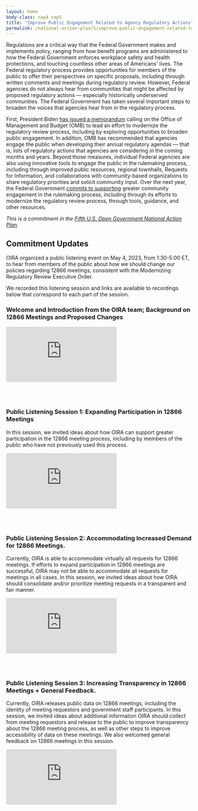 ```yaml
---
layout: home
body-class: nap4 nap5
title: "Improve Public Engagement Related to Agency Regulatory Actions"
permalink: /national-action-plan/5/improve-public-engagement-related-to-agency-regulatory-actions/
---
```


Regulations are a critical way that the Federal Government makes and implements policy, ranging from how benefit programs are administered to how the Federal Government enforces workplace safety and health protections, and touching countless other areas of Americans' lives. The Federal regulatory process provides opportunities for members of the public to offer their perspectives on specific proposals, including through written comments and meetings during regulatory review. However, Federal agencies do not always hear from communities that might be affected by proposed regulatory actions — especially historically underserved communities. The Federal Government has taken several important steps to broaden the voices that agencies hear from in the regulatory process.

First, President Biden [has issued a memorandum](https://www.whitehouse.gov/briefing-room/presidential-actions/2021/01/20/modernizing-regulatory-review/) calling on the Office of Management and Budget (OMB) to lead an effort to modernize the regulatory review process, including by exploring opportunities to broaden public engagement. In addition, OMB has recommended that agencies engage the public when developing their annual regulatory agendas — that is, lists of regulatory actions that agencies are considering in the coming months and years. Beyond those measures, individual Federal agencies are also using innovative tools to engage the public in the rulemaking process, including through improved public resources, regional townhalls, Requests for Information, and collaborations with community-based organizations to share regulatory priorities and solicit community input. Over the next year, the Federal Government [commits to supporting](https://www.whitehouse.gov/omb/briefing-room/2022/11/07/opening-the-federal-regulatory-process-to-more-voices-oira-to-hold-open-government-engagement-session-this-month/) greater community engagement in the rulemaking process, including through its efforts to modernize the regulatory review process, through tools, guidance, and other resources.

_This is a commitment in the [Fifth U.S. Open Government National Action Plan](../)._

## Commitment Updates

OIRA organized a public listening event on May 4, 2023, from 1:30-5:00 ET, to hear from members of the public about how we should change our policies regarding 12866 meetings, consistent with the Modernizing Regulatory Review Executive Order.

We recorded this listening session and links are available to recordings below that correspond to each part of the session.

### Welcome and Introduction from the OIRA team; Background on 12866 Meetings and Proposed Changes

<div class="video-container" style="margin-bottom: 5em">
<iframe src="https://www.youtube.com/embed/AiKBSTj1-ac" title="YouTube video player" frameborder="0" allow="accelerometer; autoplay; clipboard-write; encrypted-media; gyroscope; picture-in-picture" allowfullscreen></iframe>
</div>

### Public Listening Session 1: Expanding Participation in 12866 Meetings

In this session, we invited ideas about how OIRA can support greater participation in the 12866 meeting process, including by members of the public who have not previously used this process.

<div class="video-container" style="margin-bottom: 5em">
<iframe src="https://www.youtube.com/embed/bLKcnfkTaEk" title="YouTube video player" frameborder="0" allow="accelerometer; autoplay; clipboard-write; encrypted-media; gyroscope; picture-in-picture" allowfullscreen></iframe>
</div>

### Public Listening Session 2: Accommodating Increased Demand for 12866 Meetings.

Currently, OIRA is able to accommodate virtually all requests for 12866 meetings. If efforts to expand participation in 12866 meetings are successful, OIRA may not be able to accommodate all requests for meetings in all cases. In this session, we invited ideas about how OIRA should consolidate and/or prioritize meeting requests in a transparent and fair manner.

<div class="video-container" style="margin-bottom: 5em">
<iframe src="https://www.youtube.com/embed/UgusNRpRWnU" title="YouTube video player" frameborder="0" allow="accelerometer; autoplay; clipboard-write; encrypted-media; gyroscope; picture-in-picture" allowfullscreen></iframe>
</div>

### Public Listening Session 3: Increasing Transparency in 12866 Meetings + General Feedback.

Currently, OIRA releases public data on 12866 meetings, including the identity of meeting requestors and government staff participants. In this session, we invited ideas about additional information OIRA should collect from meeting requestors and release to the public to improve transparency about the 12866 meeting process, as well as other steps to improve accessibility of data on these meetings. We also welcomed general feedback on 12866 meetings in this session.

<div class="video-container" style="margin-bottom: 5em">
<iframe src="https://www.youtube.com/embed/xwR8wFr5FsM" title="YouTube video player" frameborder="0" allow="accelerometer; autoplay; clipboard-write; encrypted-media; gyroscope; picture-in-picture" allowfullscreen></iframe>
</div>




